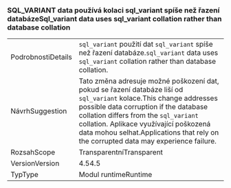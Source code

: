 ### <a name="sqlvariant-data-uses-sqlvariant-collation-rather-than-database-collation"></a><span data-ttu-id="a27c6-101">SQL_VARIANT data používá kolaci sql_variant spíše než řazení databáze</span><span class="sxs-lookup"><span data-stu-id="a27c6-101">Sql_variant data uses sql_variant collation rather than database collation</span></span>

|   |   |
|---|---|
|<span data-ttu-id="a27c6-102">Podrobnosti</span><span class="sxs-lookup"><span data-stu-id="a27c6-102">Details</span></span>|<span data-ttu-id="a27c6-103"><code>sql_variant</code> použití dat <code>sql_variant</code> spíše než řazení databáze.</span><span class="sxs-lookup"><span data-stu-id="a27c6-103"><code>sql_variant</code> data uses <code>sql_variant</code> collation rather than database collation.</span></span>|
|<span data-ttu-id="a27c6-104">Návrh</span><span class="sxs-lookup"><span data-stu-id="a27c6-104">Suggestion</span></span>|<span data-ttu-id="a27c6-105">Tato změna adresuje možné poškození dat, pokud se řazení databáze liší od <code>sql_variant</code> kolace.</span><span class="sxs-lookup"><span data-stu-id="a27c6-105">This change addresses possible data corruption if the database collation differs from the <code>sql_variant</code> collation.</span></span> <span data-ttu-id="a27c6-106">Aplikace využívající poškozená data mohou selhat.</span><span class="sxs-lookup"><span data-stu-id="a27c6-106">Applications that rely on the corrupted data may experience failure.</span></span>|
|<span data-ttu-id="a27c6-107">Rozsah</span><span class="sxs-lookup"><span data-stu-id="a27c6-107">Scope</span></span>|<span data-ttu-id="a27c6-108">Transparentní</span><span class="sxs-lookup"><span data-stu-id="a27c6-108">Transparent</span></span>|
|<span data-ttu-id="a27c6-109">Version</span><span class="sxs-lookup"><span data-stu-id="a27c6-109">Version</span></span>|<span data-ttu-id="a27c6-110">4.5</span><span class="sxs-lookup"><span data-stu-id="a27c6-110">4.5</span></span>|
|<span data-ttu-id="a27c6-111">Typ</span><span class="sxs-lookup"><span data-stu-id="a27c6-111">Type</span></span>|<span data-ttu-id="a27c6-112">Modul runtime</span><span class="sxs-lookup"><span data-stu-id="a27c6-112">Runtime</span></span>|

